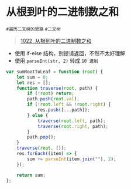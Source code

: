 
# 从根到叶的二进制数之和

`#遍历二叉树的思路` `#二叉树` 

>  [1022. 从根到叶的二进制数之和](https://leetcode.cn/problems/sum-of-root-to-leaf-binary-numbers/)


- 使用 if-else 结构，别提请返回，不然不太好理解
- 使用 `parseInt(str, 2)` 转成 `10 进制`

```javascript
var sumRootToLeaf = function (root) {
    let sum = 0;
    let res = [];
    function traverse(root, path) {
        if (!root) return;
        path.push(root.val);
        if (!root.left && !root.right) {
            res.push([...path]);
        } else {
            traverse(root.left, path);
            traverse(root.right, path);
        }
        path.pop();
    }
    traverse(root, []);
    res.forEach((item) => {
        sum += parseInt(item.join(""), 2);
    });

    return sum;
};
```